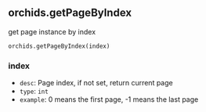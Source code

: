 
## orchids.getPageByIndex

get page instance by index

```
orchids.getPageByIndex(index)
```

### index

* `desc`: Page index, if not set, return current page
* `type`: `int`
* `example`: 0 means the first page, -1 means the last page